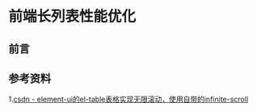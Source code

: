 # 前端长列表性能优化

## 前言

## 参考资料

1.[csdn - element-ui的el-table表格实现无限滚动，使用自带的infinite-scroll](https://blog.csdn.net/qq_43437571/article/details/121864975)
